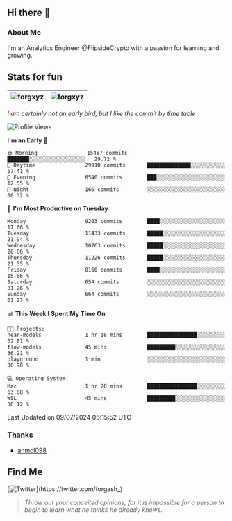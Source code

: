 ## Hi there 👋

### About Me

I'm an Analytics Engineer @FlipsideCrypto with a passion for learning and growing.
  
## Stats for fun

| <img align="center" src="https://github-readme-streak-stats.herokuapp.com/?user=forgxyz&theme=tokyonight" alt="forgxyz" /> | <img align="center" src="https://github-readme-stats.vercel.app/api?username=forgxyz&theme=tokyonight&show_icons=true" alt="forgxyz" /> |
| ------------- |------------- |

*I am certainly not an early bird, but I like the commit by time table*  

<!--START_SECTION:waka-->
![Profile Views](http://img.shields.io/badge/Profile%20Views-0-blue)

**I'm an Early 🐤** 

```text
🌞 Morning                15487 commits       ███████░░░░░░░░░░░░░░░░░░   29.72 % 
🌆 Daytime                29910 commits       ██████████████░░░░░░░░░░░   57.41 % 
🌃 Evening                6540 commits        ███░░░░░░░░░░░░░░░░░░░░░░   12.55 % 
🌙 Night                  166 commits         ░░░░░░░░░░░░░░░░░░░░░░░░░   00.32 % 
```
📅 **I'm Most Productive on Tuesday** 

```text
Monday                   9203 commits        ████░░░░░░░░░░░░░░░░░░░░░   17.66 % 
Tuesday                  11433 commits       █████░░░░░░░░░░░░░░░░░░░░   21.94 % 
Wednesday                10763 commits       █████░░░░░░░░░░░░░░░░░░░░   20.66 % 
Thursday                 11226 commits       █████░░░░░░░░░░░░░░░░░░░░   21.55 % 
Friday                   8160 commits        ████░░░░░░░░░░░░░░░░░░░░░   15.66 % 
Saturday                 654 commits         ░░░░░░░░░░░░░░░░░░░░░░░░░   01.26 % 
Sunday                   664 commits         ░░░░░░░░░░░░░░░░░░░░░░░░░   01.27 % 
```


📊 **This Week I Spent My Time On** 

```text
🐱‍💻 Projects: 
near-models              1 hr 18 mins        ████████████████░░░░░░░░░   62.81 % 
flow-models              45 mins             █████████░░░░░░░░░░░░░░░░   36.21 % 
playground               1 min               ░░░░░░░░░░░░░░░░░░░░░░░░░   00.98 % 

💻 Operating System: 
Mac                      1 hr 20 mins        ████████████████░░░░░░░░░   63.88 % 
WSL                      45 mins             █████████░░░░░░░░░░░░░░░░   36.12 % 
```


 Last Updated on 09/07/2024 06:15:52 UTC
<!--END_SECTION:waka-->

### Thanks
 - [anmol098](https://github.com/anmol098/waka-readme-stats/)
  
## Find Me
[![Twitter](https://img.shields.io/twitter/url/https/twitter.com/forgash_.svg?style=social&label=Follow%20%40forgash_)](https://twitter.com/forgash_)


> *Throw out your conceited opinions, for it is impossible for a person to begin to learn what he thinks he already knows.* 
